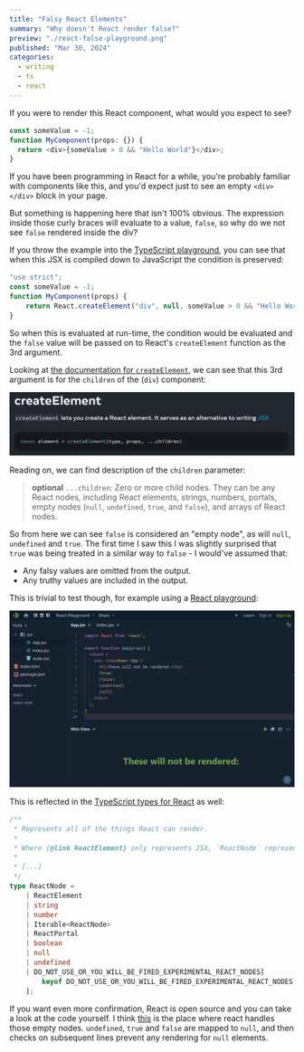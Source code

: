 ```yaml
---
title: "Falsy React Elements"
summary: "Why doesn't React render false?"
preview: "./react-false-playground.png"
published: "Mar 30, 2024"
categories:
  - writing
  - ts
  - react
---
```


If you were to render this React component, what would you expect to see?

```TypeScript
const someValue = -1;
function MyComponent(props: {}) {
  return <div>{someValue > 0 && "Hello World"}</div>;
}
```

If you have been programming in React for a while, you're probably familiar with components like this, and you'd expect just to see an empty `<div></div>` block in your page.

But something is happening here that isn't 100% obvious. The expression inside those curly braces will evaluate to a value, `false`, so why do we not see `false` rendered inside the div?

If you throw the example into the [TypeScript playground](https://www.typescriptlang.org/play), you can see that when this JSX is compiled down to JavaScript the condition is preserved:

```JavaScript
"use strict";
const someValue = -1;
function MyComponent(props) {
    return React.createElement("div", null, someValue > 0 && "Hello World");
}
```

So when this is evaluated at run-time, the condition would be evaluated and the `false` value will be passed on to React's `createElement` function as the 3rd argument.

Looking at [the documentation for `createElement`](https://react.dev/reference/react/createElement), we can see that this 3rd argument is for the `children` of the (`div`) component:

![React documentation for createElement](./react-false-create-element.png "React documentation for createElement")

Reading on, we can find description of the `children` parameter:

> **optional** `...children`: Zero or more child nodes. They can be any React nodes, including React elements, strings, numbers, portals, empty nodes (`null`, `undefined`, `true`, and `false`), and arrays of React nodes.

So from here we can see `false` is considered an "empty node", as will `null`, `undefined` and `true`. The first time I saw this I was slightly surprised that `true` was being treated in a similar way to `false` - I would've assumed that:

- Any falsy values are omitted from the output.
- Any truthy values are included in the output.

This is trivial to test though, for example using a [React playground](https://playcode.io/react):

![Confirmation that all "empty nodes" are not rendered](./react-false-playground.png 'Confirmation that all "empty nodes" are not rendered')

This is reflected in the [TypeScript types for React](https://github.com/DefinitelyTyped/DefinitelyTyped/blob/fdd07f6b9411bb571f31759799762e690214025d/types/react/index.d.ts#L478) as well:

```TypeScript
/**
 * Represents all of the things React can render.
 *
 * Where {@link ReactElement} only represents JSX, `ReactNode` represents everything that can be rendered.
 *
 * [...]
 */
type ReactNode =
    | ReactElement
    | string
    | number
    | Iterable<ReactNode>
    | ReactPortal
    | boolean
    | null
    | undefined
    | DO_NOT_USE_OR_YOU_WILL_BE_FIRED_EXPERIMENTAL_REACT_NODES[
        keyof DO_NOT_USE_OR_YOU_WILL_BE_FIRED_EXPERIMENTAL_REACT_NODES
    ];
```

If you want even more confirmation, React is open source and you can take a look at the code yourself. I think [this](https://github.com/facebook/react/blob/7022e8d6a3222c97d287dfa0f2361acc8a30683a/packages/react/src/ReactChildren.js#L86) is the place where react handles those empty nodes. `undefined`, `true` and `false` are mapped to `null`, and then checks on subsequent lines prevent any rendering for `null` elements.
